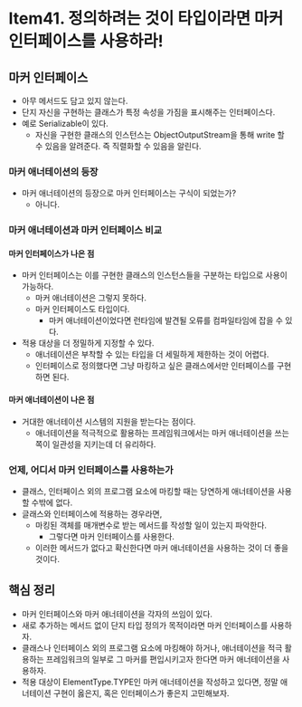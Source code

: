 # Item41. 정의하려는 것이 타입이라면 마커 인터페이스를 사용하라!

## 마커 인터페이스

- 아무 메서드도 담고 있지 않는다.
- 단지 자신을 구현하는 클래스가 특정 속성을 가짐을 표시해주는 인터페이스다.
- 예로 Serializable이 있다.
  - 자신을 구현한 클래스의 인스턴스는 ObjectOutputStream을 통해 write 할 수 있음을 알려준다. 즉 직렬화할 수 있음을 알린다.



### 마커 애너테이션의 등장

- 마커 애너테이션의 등장으로 마커 인터페이스는 구식이 되었는가?
  - 아니다.



### 마커 애너테이션과 마커 인터페이스 비교

#### 마커 인터페이스가 나은 점

- 마커 인터페이스는 이를 구현한 클래스의 인스턴스들을 구분하는 타입으로 사용이 가능하다.
  - 마커 애너테이션은 그렇지 못하다.
  - 마커 인터페이스도 타입이다. 
    - 마커 애너테이션이었다면 런타임에 발견될 오류를 컴파일타임에 잡을 수 있다.
- 적용 대상을 더 정밀하게 지정할 수 있다.
  - 애너테이션은 부착할 수 있는 타입을 더 세밀하게 제한하는 것이 어렵다.
  - 인터페이스로 정의했다면 그냥 마킹하고 싶은 클래스에서만 인터페이스를 구현하면 된다.

#### 마커 애너테이션이 나은 점

- 거대한 애너테이션 시스템의 지원을 받는다는 점이다.
  - 애너테이션을 적극적으로 활용하는 프레임워크에서는 마커 애너테이션을 쓰는 쪽이 일관성을 지키는데 더 유리하다.



### 언제, 어디서 마커 인터페이스를 사용하는가

- 클래스, 인터페이스 외의 프로그램 요소에 마킹할 때는 당연하게 애너테이션을 사용할 수밖에 없다.
- 글래스와 인터페이스에 적용하는 경우라면, 
  - 마킹된 객체를 매개변수로 받는 메서드를 작성할 일이 있는지 파악한다.
    - 그렇다면 마커 인터페이스를 사용한다.
  - 이러한 메서드가 없다고 확신한다면 마커 애너테이션을 사용하는 것이 더 좋을 것이다.





## 핵심 정리

- 마커 인터페이스와 마커 애너테이션을 각자의 쓰임이 있다.
- 새로 추가하는 메서드 없이 단지 타입 정의가 목적이라면 마커 인터페이스를 사용하자.
- 클래스나 인터페이스 외의 프로그램 요소에 마킹해야 하거나, 애너테이션을 적극 활용하는 프레임워크의 일부로 그 마커를 편입시키고자 한다면 마커 애너테이션을 사용하자.
- 적용 대상이 ElementType.TYPE인 마커 애너테이션을 작성하고 있다면, 정말 애너테이션 구현이 옳은지, 혹은 인터페이스가 좋은지 고민해보자.



